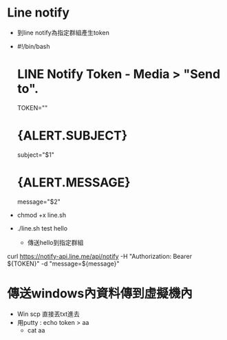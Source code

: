# Line notify
* 到line notify為指定群組產生token
* #!/bin/bash
  # LINE Notify Token - Media > "Send to".
  TOKEN=""

  # {ALERT.SUBJECT}
  subject="$1"

  # {ALERT.MESSAGE}
  message="$2"
* chmod +x line.sh
* ./line.sh test hello
  * 傳送hello到指定群組

curl https://notify-api.line.me/api/notify -H "Authorization: Bearer ${TOKEN}" -d "message=${message}"

# 傳送windows內資料傳到虛擬機內
* Win scp 直接丟txt進去
* 用putty : echo token > aa
    * cat aa
